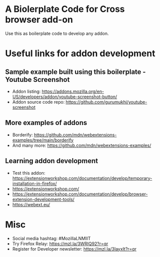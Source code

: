# A Biolerplate Code for Cross browser add-on

Use this as boilerplate code to develop any addon.

# Useful links for addon development

## Sample example built using this boilerplate - Youtube Screenshot

- Addon listing: https://addons.mozilla.org/en-US/developers/addon/youtube-screenshot-button/
- Addon source code repo: https://github.com/gurumukhi/youtube-screenshot

## More examples of addons

- Borderify: https://github.com/mdn/webextensions-examples/tree/main/borderify
- And many more: https://github.com/mdn/webextensions-examples/

## Learning addon development

- Test this addon: https://extensionworkshop.com/documentation/develop/temporary-installation-in-firefox/
- https://extensionworkshop.com/
- https://extensionworkshop.com/documentation/develop/browser-extension-development-tools/
- https://webext.eu/

# Misc

- Social media hashtag: #MozillaLNMIIT
- Try Firefox Relay: https://mzl.la/3WRIQ92?r=qr
- Register for Developer newsletter: https://mzl.la/3IayxIt?r=qr
